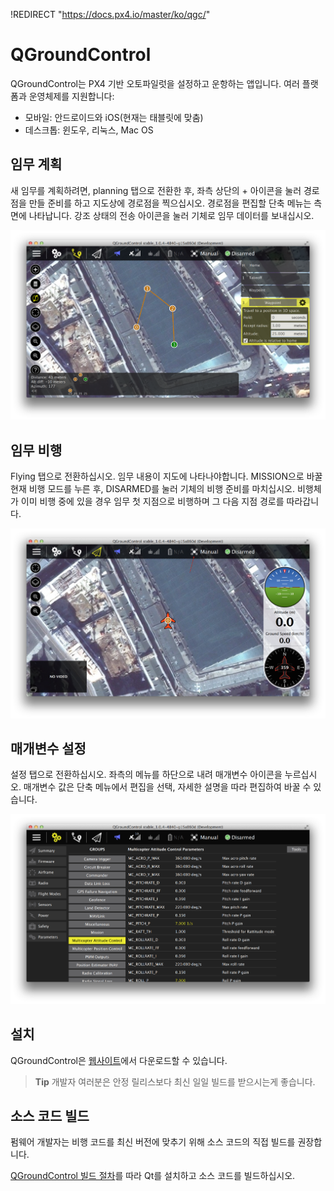 !REDIRECT "https://docs.px4.io/master/ko/qgc/"

# QGroundControl

QGroundControl는 PX4 기반 오토파일럿을 설정하고 운항하는 앱입니다. 여러 플랫폼과 운영체제를 지원합니다:

- 모바일: 안드로이드와 iOS(현재는 태블릿에 맞춤)
- 데스크톱: 윈도우, 리눅스, Mac OS

## 임무 계획

새 임무를 계획하려면, planning 탭으로 전환한 후, 좌측 상단의 + 아이콘을 눌러 경로점을 만들 준비를 하고 지도상에 경로점을 찍으십시오. 경로점을 편집할 단축 메뉴는 측면에 나타납니다. 강조 상태의 전송 아이콘을 눌러 기체로 임무 데이터를 보내십시오.

![](../../assets/gcs/planning-mission.png)

## 임무 비행

Flying 탭으로 전환하십시오. 임무 내용이 지도에 나타나야합니다. MISSION으로 바꿀 현재 비행 모드를 누른 후, DISARMED를 눌러 기체의 비행 준비를 마치십시오. 비행체가 이미 비행 중에 있을 경우 임무 첫 지점으로 비행하며 그 다음 지점 경로를 따라갑니다.

![](../../assets/gcs/flying-mission.png)

## 매개변수 설정

설정 탭으로 전환하십시오. 좌측의 메뉴를 하단으로 내려 매개변수 아이콘을 누르십시오. 매개변수 값은 단축 메뉴에서 편집을 선택, 자세한 설명을 따라 편집하여 바꿀 수 있습니다.

![](../../assets/gcs/setting-parameter.png)

## 설치

QGroundControl은 [웹사이트](http://qgroundcontrol.com/downloads)에서 다운로드할 수 있습니다.

> **Tip** 개발자 여러분은 안정 릴리스보다 최신 일일 빌드를 받으시는게 좋습니다.

## 소스 코드 빌드

펌웨어 개발자는 비행 코드를 최신 버전에 맞추기 위해 소스 코드의 직접 빌드를 권장합니다.

[QGroundControl 빌드 절차](https://dev.qgroundcontrol.com/en/getting_started/)를 따라 Qt를 설치하고 소스 코드를 빌드하십시오.